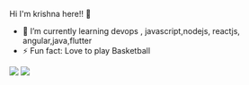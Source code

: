  Hi I'm krishna here!! 👋


- 🌱 I’m currently learning devops , javascript,nodejs, reactjs, angular,java,flutter 
- ⚡ Fun fact: Love to play Basketball
<img src="https://komarev.com/ghpvc/?username=kri-sh27&color=dc143c">
<img src="https://github-readme-stats.vercel.app/api?username=kri-sh27&&show_icons=true&title_color=00bfff&icon_color=fa8010&text_color=ffffff&bg_color=2f4f4f">
